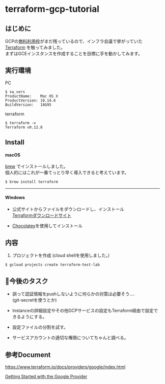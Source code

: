 # terraform-gcp-tutorial

## はじめに

GCPの[無料利用枠](https://cloud.google.com/free/?hl=ja)がまだ残っているので、インフラ会議で挙がっていた[Terraform](https://www.terraform.io) を触ってみました。<br> まずはGCEインスタンスを作成することを目標に手を動かしてみます。

## 実行環境

PC
```
$ sw_vers
ProductName:	Mac OS X
ProductVersion:	10.14.6
BuildVersion:	18G95
```
terraform
```
$ terraform -v
Terraform v0.12.8
```

## Install

#### macOS 
[brew](https://brew.sh/index_ja) でインストールしました。<br> 個人的にはこれが一番てっとり早く導入できると考えています。

```
$ brew install terraform
```

---

#### Windows

- 公式サイトからファイルをダウンロードし、インストール<br> [Terraformダウンロードサイト](https://www.terraform.io/downloads.html)

* [Chocolatey](https://chocolatey.org)を使用してインストール


## 内容

1. プロジェクトを作成 (cloud shellを使用しました。)
```
$ gcloud projects create terraform-test-lab
```



## 今後のタスク

* 誤って認証情報をpushしないように何らかの対策は必要そう....<br>
(git-secretを使うとか)

* Instanceの詳細設定やその他GCPサービスの設定もTerraform経由で設定できるようにする。

* 設定ファイルの分割を試す。

* サービスアカウントの適切な権限についてちゃんと調べる。

## 参考Document
https://www.terraform.io/docs/providers/google/index.html

[Getting Started with the Google Provider](https://www.terraform.io/docs/providers/google/getting_started.html)